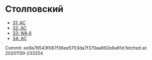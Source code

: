 # Столповский
- [31: AC](31.md)
- [32: AC](32.md)
- [33: WA 6](33.md)
- [34: AC](34.md)

Commit: ee9a76543f087f36ee5703da7f370aa692e6e81d
 fetched at: 20201130-233254
